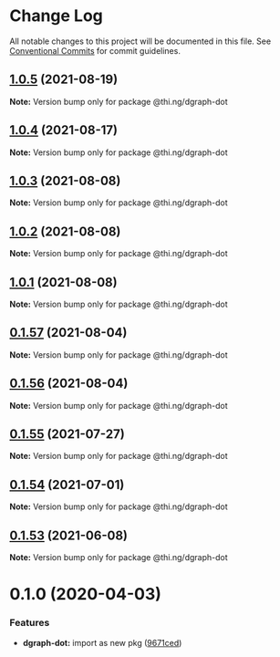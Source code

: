 # Change Log

All notable changes to this project will be documented in this file.
See [Conventional Commits](https://conventionalcommits.org) for commit guidelines.

## [1.0.5](https://github.com/thi-ng/umbrella/compare/@thi.ng/dgraph-dot@1.0.4...@thi.ng/dgraph-dot@1.0.5) (2021-08-19)

**Note:** Version bump only for package @thi.ng/dgraph-dot





## [1.0.4](https://github.com/thi-ng/umbrella/compare/@thi.ng/dgraph-dot@1.0.3...@thi.ng/dgraph-dot@1.0.4) (2021-08-17)

**Note:** Version bump only for package @thi.ng/dgraph-dot





## [1.0.3](https://github.com/thi-ng/umbrella/compare/@thi.ng/dgraph-dot@1.0.2...@thi.ng/dgraph-dot@1.0.3) (2021-08-08)

**Note:** Version bump only for package @thi.ng/dgraph-dot





## [1.0.2](https://github.com/thi-ng/umbrella/compare/@thi.ng/dgraph-dot@1.0.1...@thi.ng/dgraph-dot@1.0.2) (2021-08-08)

**Note:** Version bump only for package @thi.ng/dgraph-dot





## [1.0.1](https://github.com/thi-ng/umbrella/compare/@thi.ng/dgraph-dot@0.1.57...@thi.ng/dgraph-dot@1.0.1) (2021-08-08)

**Note:** Version bump only for package @thi.ng/dgraph-dot





## [0.1.57](https://github.com/thi-ng/umbrella/compare/@thi.ng/dgraph-dot@0.1.56...@thi.ng/dgraph-dot@0.1.57) (2021-08-04)

**Note:** Version bump only for package @thi.ng/dgraph-dot





## [0.1.56](https://github.com/thi-ng/umbrella/compare/@thi.ng/dgraph-dot@0.1.55...@thi.ng/dgraph-dot@0.1.56) (2021-08-04)

**Note:** Version bump only for package @thi.ng/dgraph-dot





## [0.1.55](https://github.com/thi-ng/umbrella/compare/@thi.ng/dgraph-dot@0.1.54...@thi.ng/dgraph-dot@0.1.55) (2021-07-27)

**Note:** Version bump only for package @thi.ng/dgraph-dot





## [0.1.54](https://github.com/thi-ng/umbrella/compare/@thi.ng/dgraph-dot@0.1.53...@thi.ng/dgraph-dot@0.1.54) (2021-07-01)

**Note:** Version bump only for package @thi.ng/dgraph-dot





## [0.1.53](https://github.com/thi-ng/umbrella/compare/@thi.ng/dgraph-dot@0.1.52...@thi.ng/dgraph-dot@0.1.53) (2021-06-08)

**Note:** Version bump only for package @thi.ng/dgraph-dot





# 0.1.0 (2020-04-03)


### Features

* **dgraph-dot:** import as new pkg ([9671ced](https://github.com/thi-ng/umbrella/commit/9671ceda29b0cd0ebbedce449943eec5abeff882))
